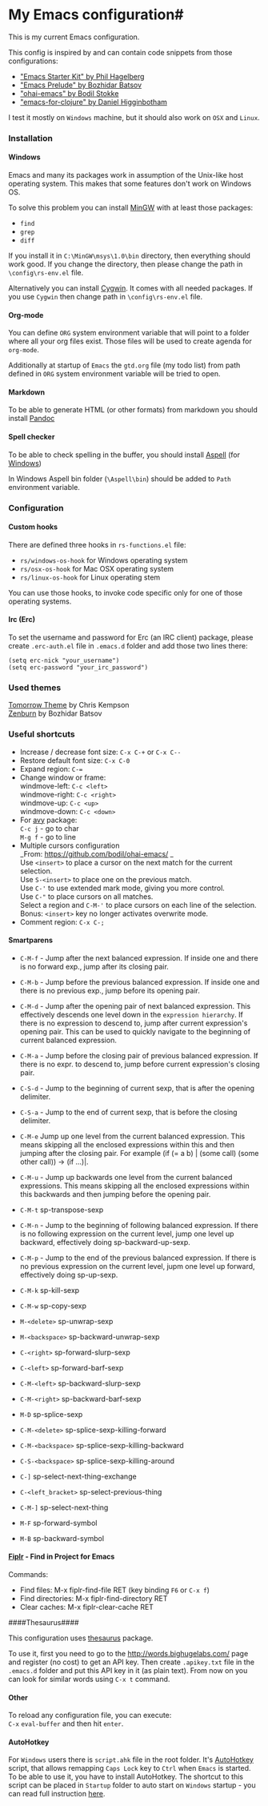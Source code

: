 # My Emacs configuration#

This is my current Emacs configuration.

This config is inspired by and can contain code snippets from those configurations:

- ["Emacs Starter Kit" by Phil Hagelberg](https://github.com/technomancy/emacs-starter-kit)
- ["Emacs Prelude" by Bozhidar Batsov](https://github.com/bbatsov/prelude)
- ["ohai-emacs" by Bodil Stokke](https://github.com/bodil/ohai-emacs)
- ["emacs-for-clojure" by Daniel Higginbotham](https://github.com/flyingmachine/emacs-for-clojure)

I test it mostly on `Windows` machine, but it should also work on `OSX` and `Linux`.

### Installation ###

#### Windows ####

Emacs and many its packages work in assumption of the Unix-like host operating system. This makes that some features don't work on Windows OS.

To solve this problem you can install  [MinGW](http://www.mingw.org/) with at least those packages:

- `find`
- `grep`
- `diff`

If you install it in `C:\MinGW\msys\1.0\bin` directory, then everything should work good. If you change the directory, then please change the path in `\config\rs-env.el` file.

Alternatively you can install [Cygwin](https://www.cygwin.com/). It comes with all needed packages. If you use `Cygwin` then change path in `\config\rs-env.el` file.

#### Org-mode ####

You can define `ORG` system environment variable that will point to a folder where all your org files exist. Those files will be used to create agenda for `org-mode`.

Additionally at startup of `Emacs` the `gtd.org` file (my todo list) from path defined in `ORG` system environment variable will be tried to open.

#### Markdown ####

To be able to generate HTML (or other formats) from markdown you should install [Pandoc](http://pandoc.org/)

#### Spell checker ####

To be able to check spelling in the buffer, you should install [Aspell](http://aspell.net/) (for [Windows](http://aspell.net/win32/))

In Windows Aspell bin folder (`\Aspell\bin`) should be added to `Path` environment variable.

### Configuration ###

#### Custom hooks ####

There are defined three hooks in `rs-functions.el` file:

- `rs/windows-os-hook` for Windows operating system
- `rs/osx-os-hook` for Mac OSX operating system
- `rs/linux-os-hook` for Linux operating stem

You can use those hooks, to invoke code specific only for one of those operating systems.

#### Irc (Erc) ####

To set the username and password for Erc (an IRC client) package, please create `.erc-auth.el` file in `.emacs.d` folder and add those two lines there:
```
(setq erc-nick "your_username")  
(setq erc-password "your_irc_password")  
```

### Used themes ###

[Tomorrow Theme](https://github.com/ChrisKempson/Tomorrow-Theme) by Chris Kempson  
[Zenburn](https://github.com/bbatsov/zenburn-emacs) by Bozhidar Batsov  

### Useful shortcuts ###

* Increase / decrease font size: `C-x C-+` or `C-x C--`
* Restore default font size: `C-x C-0`
* Expand region: `C-=`
* Change window or frame:  
  windmove-left: `C-c <left>`  
  windmove-right: `C-c <right>`  
  windmove-up: `C-c <up>`  
  windmove-down: `C-c <down>`
* For [avy](https://github.com/abo-abo/avy) package:  
  `C-c j` - go to char  
  `M-g f` - go to line
* Multiple cursors configuration  
  _From: https://github.com/bodil/ohai-emacs/ _  
  Use `<insert>` to place a cursor on the next match for the current selection.  
  Use `S-<insert>` to place one on the previous match.  
  Use `C-'` to use extended mark mode, giving you more control.  
  Use `C-"` to place cursors on all matches.  
  Select a region and `C-M-'` to place cursors on each line of the selection.  
  Bonus: `<insert>` key no longer activates overwrite mode.
* Comment region: `C-x C-;`

#### Smartparens ####

* `C-M-f` - Jump after the next balanced expression. If inside one and there is no forward exp., jump after its closing pair.
* `C-M-b` - Jump before the previous balanced expression. If inside one and there is no previous exp., jump before its opening pair.

* `C-M-d` - Jump after the opening pair of next balanced expression. This effectively descends one level down in the `expression hierarchy`. If there is no expression to descend to, jump after current expression's opening pair. This can be used to quickly navigate to the beginning of current balanced expression.
* `C-M-a` - Jump before the closing pair of previous balanced expression. If there is no expr. to descend to, jump before current expression's closing pair.
* `C-S-d` - Jump to the beginning of current sexp, that is after the opening delimiter.
* `C-S-a` - Jump to the end of current sexp, that is before the closing delimiter.

* `C-M-e` Jump up one level from the current balanced expression. This means skipping all the enclosed expressions within this and then jumping after the closing pair. For example (if (= a b) | (some call) (some other call)) -> (if ...)|.
* `C-M-u` - Jump up backwards one level from the current balanced expressions. This means skipping all the enclosed expressions within this backwards and then jumping before the opening pair.
* `C-M-t` sp-transpose-sexp

* `C-M-n` - Jump to the beginning of following balanced expression. If there is no following expression on the current level, jump one level up backward, effectively doing sp-backward-up-sexp.
* `C-M-p` - Jump to the end of the previous balanced expression. If there is no previous expression on the current level, jupm one level up forward, effectively doing sp-up-sexp.

* `C-M-k` sp-kill-sexp
* `C-M-w` sp-copy-sexp

* `M-<delete>` sp-unwrap-sexp
* `M-<backspace>` sp-backward-unwrap-sexp

* `C-<right>` sp-forward-slurp-sexp
* `C-<left>` sp-forward-barf-sexp
* `C-M-<left>` sp-backward-slurp-sexp
* `C-M-<right>` sp-backward-barf-sexp

* `M-D` sp-splice-sexp
* `C-M-<delete>` sp-splice-sexp-killing-forward
* `C-M-<backspace>` sp-splice-sexp-killing-backward
* `C-S-<backspace>` sp-splice-sexp-killing-around

* `C-]` sp-select-next-thing-exchange
* `C-<left_bracket>` sp-select-previous-thing
* `C-M-]` sp-select-next-thing

* `M-F` sp-forward-symbol
* `M-B` sp-backward-symbol
  
#### [Fiplr](https://github.com/grizzl/fiplr) - Find in Project for Emacs ####

Commands:

- Find files: M-x fiplr-find-file RET (key binding `F6` or `C-x f`)
- Find directories: M-x fiplr-find-directory RET
- Clear caches: M-x fiplr-clear-cache RET

####Thesaurus####

This configuration uses [thesaurus](http://www.emacswiki.org/cgi-bin/wiki/thesaurus.el) package.

To use it, first you need to go to the http://words.bighugelabs.com/ page and register (no cost) to get an API key. Then create `.apikey.txt` file in the `.emacs.d` folder and put this API key in it (as plain text). From now on you can look for similar words using `C-x t` command.

#### Other ####

To reload any configuration file, you can execute:  
`C-x` `eval-buffer` and then hit `enter`.

#### AutoHotkey  ####

For `Windows` users there is `script.ahk` file in the root folder. It's [AutoHotkey](http://ahkscript.org/) script, that allows remapping `Caps Lock` key to `Ctrl` when `Emacs` is started. To be able to use it, you have to install AutoHotkey. The shortcut to this script can be placed in `Startup` folder to auto start on `Windows` startup - you can read full instruction [here](https://autohotkey.com/docs/FAQ.htm#Startup).
